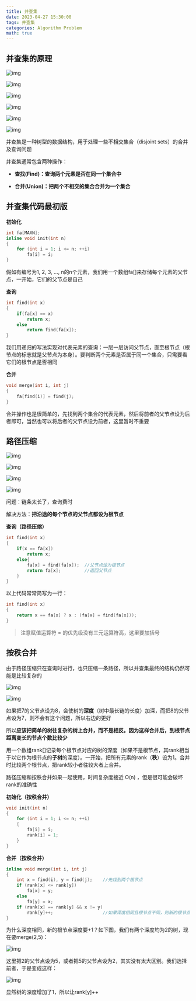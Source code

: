 ```yaml
---
title: 并查集
date: 2023-04-27 15:30:00
tags: 并查集
categories: Algorithm Problem
math: true
---
```


## 并查集的原理

![img](http://longls777.oss-cn-beijing.aliyuncs.com/img/v2-09fa3fa35e5411444b327d9cb9a31057_720w.webp)

![img](http://longls777.oss-cn-beijing.aliyuncs.com/img/v2-3bf6c1a6ecf87fa93f4dbab2012446c7_720w.webp)

![img](http://longls777.oss-cn-beijing.aliyuncs.com/img/v2-be12a6c795572d2acd77dcd49de35127_720w.webp)

![img](http://longls777.oss-cn-beijing.aliyuncs.com/img/v2-3c353bc781c7f3553079d541a9cfdc28_720w.webp)

![img](http://longls777.oss-cn-beijing.aliyuncs.com/img/v2-6362d8b13705d5ba17b19cdeee453022_720w.webp)

![img](http://longls777.oss-cn-beijing.aliyuncs.com/img/v2-cca3ddf5806a221201ed78caf1d27041_720w.webp)

并查集是一种树型的数据结构，用于处理一些不相交集合（disjoint sets）的合并及查询问题

并查集通常包含两种操作：

- **查找(Find)：查询两个元素是否在同一个集合中**

- **合并(Union)：把两个不相交的集合合并为一个集合**

  

## 并查集代码最初版

**初始化**

```c++
int fa[MAXN];
inline void init(int n)
{
    for (int i = 1; i <= n; ++i)
        fa[i] = i;
}
```

假如有编号为1, 2, 3, ..., n的n个元素，我们用一个数组fa[]来存储每个元素的父节点，一开始，它们的父节点是自己

**查询**

```c++
int find(int x)
{
    if(fa[x] == x)
        return x;
    else
        return find(fa[x]);
}
```

我们用递归的写法实现对代表元素的查询：一层一层访问父节点，直至根节点（根节点的标志就是父节点为本身）。要判断两个元素是否属于同一个集合，只需要看它们的根节点是否相同

**合并**

```c++
void merge(int i, int j)
{
    fa[find(i)] = find(j);
}
```

合并操作也是很简单的，先找到两个集合的代表元素，然后将前者的父节点设为后者即可，当然也可以将后者的父节点设为前者，这里暂时不重要

## 路径压缩

![img](http://longls777.oss-cn-beijing.aliyuncs.com/img/v2-49b5dd7af650192373e96d29f9c4b8cf_720w.webp)

![img](http://longls777.oss-cn-beijing.aliyuncs.com/img/v2-6f85fc7c5578aa20400ac56f0da31e37_720w.webp)

![img](http://longls777.oss-cn-beijing.aliyuncs.com/img/v2-1d3ef8a42d424cbec76135ce8a494ff7_720w.webp)

![img](http://longls777.oss-cn-beijing.aliyuncs.com/img/v2-23c367515ace6fc0603692dfd865849f_720w.webp)

问题：链条太长了，查询费时

解决方法：**把沿途的每个节点的父节点都设为根节点**



**查询（路径压缩）**

```c++
int find(int x)
{
    if(x == fa[x])
        return x;
    else{
        fa[x] = find(fa[x]);  //父节点设为根节点
        return fa[x];         //返回父节点
    }
}
```

以上代码常常简写为一行：

```c++
int find(int x)
{
    return x == fa[x] ? x : (fa[x] = find(fa[x]));
}
```

> 注意赋值运算符 = 的优先级没有三元运算符高，这里要加括号

## 按秩合并

由于路径压缩只在查询时进行，也只压缩一条路径，所以并查集最终的结构仍然可能是比较复杂的

![img](http://longls777.oss-cn-beijing.aliyuncs.com/img/v2-d3ff42bb79a6bc751f47daf3fc70e0d9_720w.webp)

![img](http://longls777.oss-cn-beijing.aliyuncs.com/img/v2-96fbb25365b43f0a109bec6d55b3b899_720w.webp)

如果把7的父节点设为8，会使树的**深度**（树中最长链的长度）加深，而把8的父节点设为7，则不会有这个问题，所以右边的更好

所以**应该把简单的树往复杂的树上合并，而不是相反。因为这样合并后，到根节点距离变长的节点个数比较少**

用一个数组rank[]记录每个根节点对应的树的深度（如果不是根节点，其rank相当于以它作为根节点的**子树**的深度）。一开始，把所有元素的rank（**秩**）设为1。合并时比较两个根节点，把rank较小者往较大者上合并。

路径压缩和按秩合并如果一起使用，时间复杂度接近 O(n) ，但是很可能会破坏rank的准确性

**初始化（按秩合并）**

```c++
void init(int n)
{
    for (int i = 1; i <= n; ++i)
    {
        fa[i] = i;
        rank[i] = 1;
    }
}
```

**合并（按秩合并）**

```c++
inline void merge(int i, int j)
{
    int x = find(i), y = find(j);    //先找到两个根节点
    if (rank[x] <= rank[y])
        fa[x] = y;
    else
        fa[y] = x;
    if (rank[x] == rank[y] && x != y)
        rank[y]++;                   //如果深度相同且根节点不同，则新的根节点的深度+1
}
```

为什么深度相同，新的根节点深度要+1？如下图，我们有两个深度均为2的树，现在要merge(2,5)：

![img](http://longls777.oss-cn-beijing.aliyuncs.com/img/v2-de356190829600f438058e8615c7a5ac_720w.webp)

这里把2的父节点设为5，或者把5的父节点设为2，其实没有太大区别。我们选择前者，于是变成这样：

![img](http://longls777.oss-cn-beijing.aliyuncs.com/img/v2-a829932f008f000440942cb8df393662_720w.webp)

显然树的深度增加了1，所以让rank[y]++